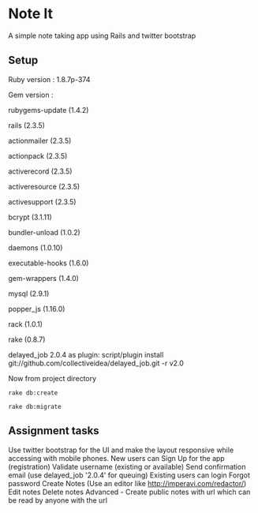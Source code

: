 # Note It

A simple note taking app using Rails and twitter bootstrap

## Setup

Ruby version : 1.8.7p-374

Gem version :

rubygems-update (1.4.2)

rails (2.3.5)

actionmailer (2.3.5)

actionpack (2.3.5)

activerecord (2.3.5)

activeresource (2.3.5)

activesupport (2.3.5)

bcrypt (3.1.11)

bundler-unload (1.0.2)

daemons (1.0.10)

executable-hooks (1.6.0)

gem-wrappers (1.4.0)

mysql (2.9.1)

popper_js (1.16.0)

rack (1.0.1)

rake (0.8.7) 

delayed_job 2.0.4 as plugin: script/plugin install git://github.com/collectiveidea/delayed_job.git -r v2.0
 
 Now from project directory

`rake db:create`

`rake db:migrate`

## Assignment tasks

Use twitter bootstrap for the UI and make the layout responsive while accessing with mobile phones.
New users can Sign Up for the app (registration)
Validate username (existing or available)
Send confirmation email (use delayed_job  '2.0.4' for queuing)
Existing users can login
Forgot password
Create Notes (Use an editor like http://imperavi.com/redactor/)
Edit notes
Delete notes
Advanced - Create public notes with url which can be read by anyone with the url

